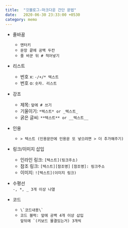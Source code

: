 ```yaml
---
title:  "깃블로그-마크다운 간단 문법"
date:   2020-06-30 23:33:00 +0530
category: memo
---
```


+ 줄바꿈
  - ```엔터키```
  - ```문장 끝에 공백 두칸```
  - ```줄 바꾼 뒤 # 적어넣기```

+ 리스트
  - 번호 x: ```-/+/* 텍스트```
  - 번호 o: ```숫자. 리스트```

+ 강조
  - 제목: ```앞에 # 쓰기```
  - 기울이기: ```*텍스트* or _텍스트_```
  - 굵은 글씨: ```**텍스트** or __텍스트__```
  
+ 인용
  - ```> 텍스트 (인용문안에 인용문 또 넣으려면 > 더 추가해주기)```
  
+ 링크/이미지 삽입
  - 인라인 링크: ```[텍스트](링크주소)```
  - 참조 링크: ```[텍스트][참조명]```
               ```[참조명]: 링크주소```
  - 이미지: ```![텍스트](이미지 링크)```
  
+ 수평선  
  ```-, *, _ 3개 이상 나열```
  
+ 코드
  - ```\`코드내용\` ```
  - ```코드 블럭: 앞에 공백 4개 이상 삽입```  
                  ```앞뒤에 `(키보드 물결있는거) 3개씩```


